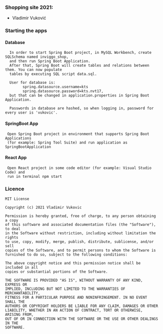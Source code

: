 ### Shopping site 2021:
* Vladimir Vuković

### Starting the apps

#### Database
      In order to start Spring Boot project, in MySQL Workbench, create SQLSchema named inviggo_shop,
      and then run Spring Boot Application.
      After that, Spring Boot will create tables and relations between them. You can now populate 
      tables by executing SQL script data.sql.
      
      User for database is:
            spring.datasource.username=kts
            spring.datasource.password=kts.nvt17,
      but that can be changed in application.properties in Spring Boot Application. 
      
      Passwords in database are hashed, so when logging in, password for every user is 'vukovic'.
    
#### SpringBoot App
     Open Spring Boot project in environment that supports Spring Boot Applications 
     (for example: Spring Tool Suite) and run application as SpringBootApplication

#### React App
     Open React project in some code editor (for example: Visual Studio Code) and 
     run in terminal npm start

### Licence
    MIT License

    Copyright (c) 2021 Vladimir Vukovic

    Permission is hereby granted, free of charge, to any person obtaining a copy
    of this software and associated documentation files (the "Software"), to deal
    in the Software without restriction, including without limitation the rights
    to use, copy, modify, merge, publish, distribute, sublicense, and/or sell
    copies of the Software, and to permit persons to whom the Software is
    furnished to do so, subject to the following conditions:

    The above copyright notice and this permission notice shall be included in all
    copies or substantial portions of the Software.

    THE SOFTWARE IS PROVIDED "AS IS", WITHOUT WARRANTY OF ANY KIND, EXPRESS OR
    IMPLIED, INCLUDING BUT NOT LIMITED TO THE WARRANTIES OF MERCHANTABILITY,
    FITNESS FOR A PARTICULAR PURPOSE AND NONINFRINGEMENT. IN NO EVENT SHALL THE
    AUTHORS OR COPYRIGHT HOLDERS BE LIABLE FOR ANY CLAIM, DAMAGES OR OTHER
    LIABILITY, WHETHER IN AN ACTION OF CONTRACT, TORT OR OTHERWISE, ARISING FROM,
    OUT OF OR IN CONNECTION WITH THE SOFTWARE OR THE USE OR OTHER DEALINGS IN THE
    SOFTWARE.
